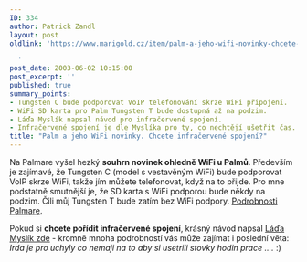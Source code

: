 ```yaml
---
ID: 334
author: Patrick Zandl
layout: post
oldlink: 'https://www.marigold.cz/item/palm-a-jeho-wifi-novinky-chcete-infracervene-spojeni

  '
post_date: 2003-06-02 10:15:00
post_excerpt: ''
published: true
summary_points:
- Tungsten C bude podporovat VoIP telefonování skrze WiFi připojení.
- WiFi SD karta pro Palm Tungsten T bude dostupná až na podzim.
- Láďa Myslík napsal návod pro infračervené spojení.
- Infračervené spojení je dle Myslíka pro ty, co nechtějí ušetřit čas.
title: "Palm a jeho WiFi novinky. Chcete infračervené spojení?"
---
```


<p>
Na Palmare vyšel hezký <STRONG>souhrn novinek ohledně WiFi u Palmů</STRONG>. Především je zajímavé, že Tungsten C (model s vestavěným WiFi) bude podporovat VoIP skrze WiFi, takže jím můžete telefonovat, když na to přijde. Pro mne podstatně smutnější je, že SD karta s WiFi podporou bude někdy na podzim. Čili můj Tungsten T bude zatím bez WiFi podpory. <A href="http://www.palmare.cz/PalmOS/PalmOS_Kancelar/palmos_voip030602.html" target=_blank>Podrobnosti Palmare</A>.</p>

<p>
Pokud si <STRONG>chcete pořídit infračervené spojení</STRONG>, krásný návod napsal <A href="http://aldebaran.feld.cvut.cz/~xmyslik/ir2/__postup.html" target=_blank>Láďa Myslík zde</A> - kromně mnoha podrobností vás může zajímat i poslední věta: <EM>Irda je pro uchyly co nemaji na to aby si usetrili stovky hodin prace ....</EM> :)<BR></p>